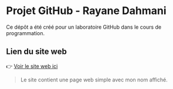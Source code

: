 # Projet GitHub - Rayane Dahmani

Ce dépôt a été créé pour un laboratoire GitHub dans le cours de programmation.

## Lien du site web

👉 [Voir le site web ici](https://TON-USERNAME.github.io/labgitrayane)

> Le site contient une page web simple avec mon nom affiché.
